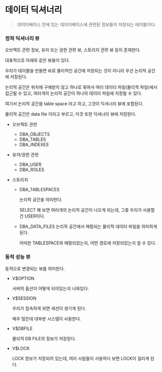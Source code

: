 # 데이터 딕셔너리

> 데이터베이스 안에 있는 데이터베이스에 관련된 정보들이 저장되는 테이블이다.

### 정적 딕셔너리 뷰

오브젝트 관련 정보, 유저 또는 권한 관련 뷰, 스토리지 관련 뷰 등이 존재한다.

대표적으로 아래와 같은 뷰들이 있다.

우리가 테이블을 만들면 바로 물리적인 공간에 저장되는 것이 아니라 우선 논리적 공간에 저장된다.

논리적 공간은 위치에 구애받지 않고 하나로 묶여서 여러 데이터 파일(물리적 파일)에서 접근될 수 있고, 여러개의 논리적 공간이 하나의 데이터 파일에 지정될 수 있다.

여기서 논리적 공간을 table space 라고 하고, 그것이 딕셔너리 뷰에 포함된다.

물리적 공간은 data file 이라고 부르고, 이것 또한 딕셔너리 뷰에 저장된다.



- 오브젝트 관련

  - DBA_OBJECTS
  - DBA_TABLES
  - DBA_INDEXES

- 유저/권한 관련

  - DBA_USER
  - DBA_ROLES

- 스토리지

  - DBA_TABLESPACES

    논리적 공간을 의미한다.

    SELECT 해 보면 여러개의 논리적 공간이 나오게 되는데, 그중 우리가 사용할건 USER이다.

  - DBA_DATA_FILES
    논리적 공간에서 매핑되는 물리적 데이터 파일을 의미하게 된다.

    어떠한 TABLESPACE와 매핑되었는지, 어떤 경로에 저장되었는지 알 수 있다.

### 동적 성능 뷰

동적으로 변경되는 뷰를 의미한다.

- V$OPTION

  서버의 옵션이 어떻게 되어있는지 나와있다.

- V$SESSION

  우리가 접속하게 되면 세션이 생기게 된다.

  매우 많은데 대부분 시스템이 사용한다.

- V$DBFILE

  물리적 DB FILE의 정보가 저장된다.

- V$LOCK

  LOCK 정보가 저장되어 있는데, 여러 사람들이 사용하다 보면 LOCK이 걸리게 된다.